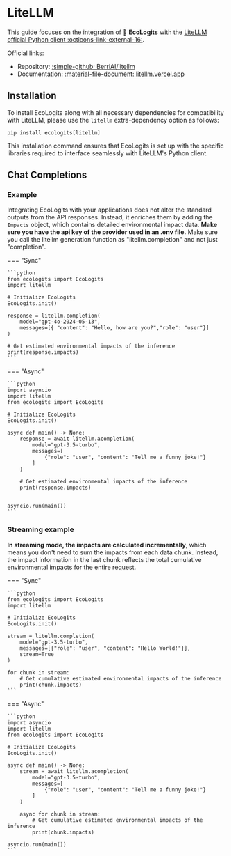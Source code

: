 # LiteLLM

This guide focuses on the integration of :seedling: **EcoLogits** with the [LiteLLM official Python client :octicons-link-external-16:](https://github.com/BerriAI/litellm).

Official links:

* Repository: [:simple-github: BerriAI/litellm](https://github.com/BerriAI/litellm)
* Documentation: [:material-file-document: litellm.vercel.app](https://docs.litellm.ai/docs/)


## Installation

To install EcoLogits along with all necessary dependencies for compatibility with LiteLLM, please use the `litellm` extra-dependency option as follows:

```shell
pip install ecologits[litellm]
```

This installation command ensures that EcoLogits is set up with the specific libraries required to interface seamlessly with LiteLLM's Python client.


## Chat Completions

### Example

Integrating EcoLogits with your applications does not alter the standard outputs from the API responses. Instead, it enriches them by adding the `Impacts` object, which contains detailed environmental impact data. **Make sure you have the api key of the provider used in an .env file.** Make sure you call the litellm generation function as "litellm.completion" and not just "completion".

=== "Sync"

    ```python
    from ecologits import EcoLogits
    import litellm
    
    # Initialize EcoLogits
    EcoLogits.init()
    
    response = litellm.completion(
        model="gpt-4o-2024-05-13",
        messages=[{ "content": "Hello, how are you?","role": "user"}]
    )
    
    # Get estimated environmental impacts of the inference
    print(response.impacts)
    ```

=== "Async"

    ```python
    import asyncio
    import litellm
    from ecologits import EcoLogits
    
    # Initialize EcoLogits
    EcoLogits.init()
    
    async def main() -> None:
        response = await litellm.acompletion(
            model="gpt-3.5-turbo",
            messages=[
                {"role": "user", "content": "Tell me a funny joke!"}
            ]
        )
        
        # Get estimated environmental impacts of the inference
        print(response.impacts)
    
    
    asyncio.run(main())
    ```

### Streaming example

**In streaming mode, the impacts are calculated incrementally**, which means you don't need to sum the impacts from each data chunk. Instead, the impact information in the last chunk reflects the total cumulative environmental impacts for the entire request.

=== "Sync" 

    ```python
    from ecologits import EcoLogits
    import litellm
    
    # Initialize EcoLogits
    EcoLogits.init()
    
    stream = litellm.completion(
        model="gpt-3.5-turbo",
        messages=[{"role": "user", "content": "Hello World!"}],
        stream=True
    )
    
    for chunk in stream:
        # Get cumulative estimated environmental impacts of the inference
        print(chunk.impacts)
    ```

=== "Async"

    ```python
    import asyncio
    import litellm
    from ecologits import EcoLogits
    
    # Initialize EcoLogits
    EcoLogits.init()
    
    async def main() -> None:
        stream = await litellm.acompletion(
            model="gpt-3.5-turbo",
            messages=[
                {"role": "user", "content": "Tell me a funny joke!"}
            ]
        )
        
        async for chunk in stream:
            # Get cumulative estimated environmental impacts of the inference
            print(chunk.impacts)
    
    asyncio.run(main())
    ```

